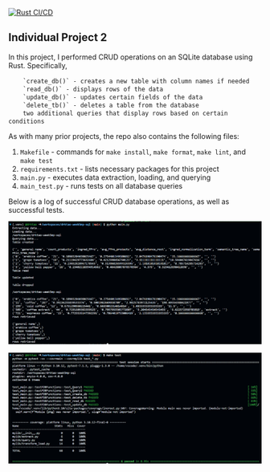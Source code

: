 [![Rust CI/CD](https://github.com/nogibjj/drktao-indproj2/actions/workflows/cicd.yml/badge.svg)](https://github.com/nogibjj/drktao-indproj2/actions/workflows/cicd.yml)
## Individual Project 2
In this project, I performed CRUD operations on an SQLite database using Rust. Specifically, 

        `create_db()` - creates a new table with column names if needed
        `read_db()` - displays rows of the data
        `update_db()` - updates certain fields of the data
        `delete_tb()` - deletes a table from the database
        two additional queries that display rows based on certain conditions

As with many prior projects, the repo also contains the following files:
1. `Makefile` - commands for `make install`, `make format`, `make lint`, and `make test`
2. `requirements.txt` - lists necessary packages for this project
3. `main.py` - executes data extraction, loading, and querying
4. `main_test.py` - runs tests on all database queries

Below is a log of successful CRUD database operations, as well as successful tests.

![Alt text](data/CRUD.png)

![Alt text](data/tests.png)

